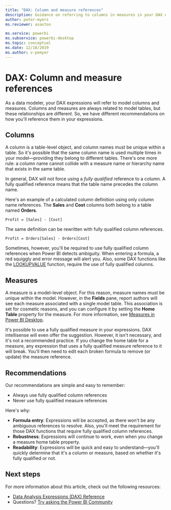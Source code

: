 ```yaml
---
title: "DAX: Column and measure references"
description: Guidance on referring to columns in measures in your DAX expressions.
author: peter-myers
ms.reviewer: asaxton

ms.service: powerbi
ms.subservice: powerbi-desktop
ms.topic: conceptual
ms.date: 12/18/2019
ms.author: v-pemyer
---
```


# DAX: Column and measure references

As a data modeler, your DAX expressions will refer to model columns and measures. Columns and measures are always related to model tables, but these relationships are different. So, we have different recommendations on how you'll reference them in your expressions.

## Columns

A column is a table-level object, and column names must be unique within a table. So it's possible that the same column name is used multiple times in your model—providing they belong to different tables. There's one more rule: a column name cannot collide with a measure name or hierarchy name that exists in the same table.

In general, DAX will not force using a _fully qualified_ reference to a column. A fully qualified reference means that the table name precedes the column name.

Here's an example of a calculated column definition using only column name references. The **Sales** and **Cost** columns both belong to a table named **Orders**.

```dax
Profit = [Sales] - [Cost]
```

The same definition can be rewritten with fully qualified column references.

```dax
Profit = Orders[Sales] - Orders[Cost]
```

Sometimes, however, you'll be required to use fully qualified column references when Power BI detects ambiguity. When entering a formula, a red squiggly and error message will alert you. Also, some DAX functions like the [LOOKUPVALUE](/dax/lookupvalue-function-dax) function, require the use of fully qualified columns.

## Measures

A measure is a model-level object. For this reason, measure names must be unique within the model. However, in the **Fields** pane, report authors will see each measure associated with a single model table. This association is set for cosmetic reasons, and you can configure it by setting the **Home Table** property for the measure. For more information, see [Measures in Power BI Desktop](../desktop-measures/md#organizing-your-measures).

It's possible to use a fully qualified measure in your expressions. DAX intellisense will even offer the suggestion. However, it isn't necessary, and it's not a recommended practice. If you change the home table for a measure, any expression that uses a fully qualified measure reference to it will break. You'll then need to edit each broken formula to remove (or update) the measure reference.

## Recommendations

Our recommendations are simple and easy to remember:

- Always use fully qualified column references
- Never use fully qualified measure references

Here's why:

- **Formula entry**: Expressions will be accepted, as there won't be any ambiguous references to resolve. Also, you'll meet the requirement for those DAX functions that require fully qualified column references.
- **Robustness**: Expressions will continue to work, even when you change a measure home table property.
- **Readability**: Expressions will be quick and easy to understand—you'll quickly determine that it's a column or measure, based on whether it's fully qualified or not.

## Next steps

For more information about this article, check out the following resources:

- [Data Analysis Expressions (DAX) Reference](/dax/)
- Questions? [Try asking the Power BI Community](https://community.powerbi.com/)
